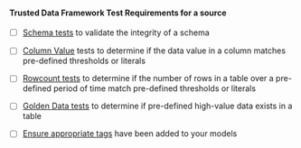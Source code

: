#### Trusted Data Framework Test Requirements for a source

* [ ] [Schema tests](https://about.gitlab.com/handbook/business-ops/data-team/platform/dbt-guide/#schema-tests) to validate the integrity of a schema
* [ ] [Column Value](https://about.gitlab.com/handbook/business-ops/data-team/platform/dbt-guide/#column-value-tests) tests to determine if the data value in a column matches pre-defined thresholds or literals
* [ ] [Rowcount tests](https://about.gitlab.com/handbook/business-ops/data-team/platform/dbt-guide/#rowcount-tests) to determine if the number of rows in a table over a pre-defined period of time match pre-defined thresholds or literals
* [ ] [Golden Data tests](https://about.gitlab.com/handbook/business-ops/data-team/platform/dbt-guide/#golden-data-tests) to determine if pre-defined high-value data exists in a table
* [ ] [Ensure appropriate tags](https://docs.getdbt.com/reference/resource-configs/tags/) have been added to your models
 
